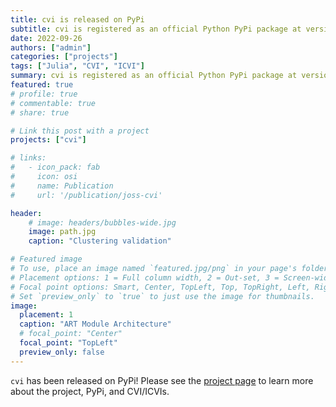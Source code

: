 ```yaml
---
title: cvi is released on PyPi
subtitle: cvi is registered as an official Python PyPi package at version 0.1.0.
date: 2022-09-26
authors: ["admin"]
categories: ["projects"]
tags: ["Julia", "CVI", "ICVI"]
summary: cvi is registered as an official Python PyPi package at version 0.1.0.
featured: true
# profile: true
# commentable: true
# share: true

# Link this post with a project
projects: ["cvi"]

# links:
#   - icon_pack: fab
#     icon: osi
#     name: Publication
#     url: '/publication/joss-cvi'

header:
    # image: headers/bubbles-wide.jpg
    image: path.jpg
    caption: "Clustering validation"

# Featured image
# To use, place an image named `featured.jpg/png` in your page's folder.
# Placement options: 1 = Full column width, 2 = Out-set, 3 = Screen-width
# Focal point options: Smart, Center, TopLeft, Top, TopRight, Left, Right, BottomLeft, Bottom, BottomRight
# Set `preview_only` to `true` to just use the image for thumbnails.
image:
  placement: 1
  caption: "ART Module Architecture"
  # focal_point: "Center"
  focal_point: "TopLeft"
  preview_only: false
---
```


`cvi` has been released on PyPi!
Please see the [project page](/project/cvi) to learn more about the project, PyPi, and CVI/ICVIs.
